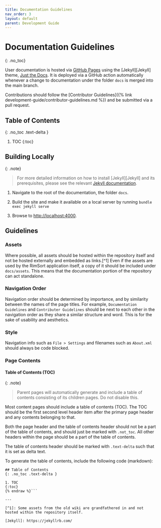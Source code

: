 ```yaml
---
title: Documentation Guidelines
nav_order: 3
layout: default
parent: Development Guide
---
```


# Documentation Guidelines
{: .no_toc}

User documentation is hosted via [GitHub Pages](https://pages.github.com/) using the [Jekyll][Jekyll] theme, [Just the Docs](https://github.com/just-the-docs/just-the-docs). It is deployed via a GitHub action automatically whenever a change to documentation under the folder `docs` is merged into the main branch.

Contributions should follow the [Contributor Guidelines]({% link development-guide/contributor-guidelines.md %}) and be submitted via a pull request.

## Table of Contents
{: .no_toc .text-delta }

1. TOC
{:toc}

## Building Locally

{: .note}

> For more detailed information on how to install [Jekyll][Jekyll] and its prerequisites, please see the relevant [Jekyll documentation](https://jekyllrb.com/docs/).

1. Navigate to the root of the documentation, the folder `docs`.

2. Build the site and make it available on a local server by running `bundle exec jekyll serve`

3. Browse to [http://localhost:4000](http://localhost:4000).

## Guidelines

### Assets

Where possible, all assets should be hosted within the repository itself and not be hosted externally and embedded as links.[^1] Even if the assets are used by the RimSort application itself, a copy of it should be included under `docs/assets`. This means that the documentation portion of the repository can act standalone.

### Navigation Order

Navigation order should be determined by importance, and by similarity between the names of the page titles. For example, `Documentation Guidelines` and `Contributer Guidelines` should be next to each other in the navigation order as they share a similar structure and word. This is for the sake of usability and aesthetics.

### Style

Navigation info such as `File > Settings` and filenames such as `About.xml` should always be code blocked.

### Page Contents

#### Table of Contents (TOC)

{: .note}
> Parent pages will automatically generate and include a table of contents consisting of its children pages. Do not disable this.

Most content pages should include a table of contents (TOC). The TOC should be the first second level header item after the primary page header and any contents belonging to that. 

Both the page header and the table of contents header should not be a part of the table of contents, and should just be marked with `.not_toc`. All other headers within the page should be a part of the table of contents.

The table of contents header should be marked with `.text-delta` such that it is set as delta text.

To generate the table of contents, include the following code (markdown):
```markdown{% raw %}
## Table of Contents
{: .no_toc .text-delta }

1. TOC
{:toc}
{% endraw %}```

---

[^1]: Some assets from the old wiki are grandfathered in and not hosted within the repository itself.

[Jekyll]: https://jekyllrb.com/
